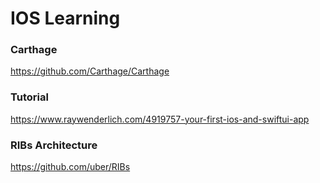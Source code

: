# IOS Learning

### **Carthage**
https://github.com/Carthage/Carthage

### **Tutorial**
https://www.raywenderlich.com/4919757-your-first-ios-and-swiftui-app

### **RIBs Architecture**
https://github.com/uber/RIBs
